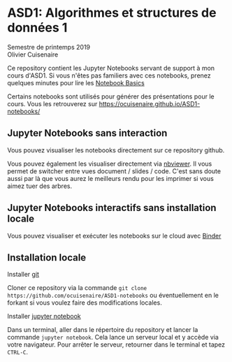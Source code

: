 # ASD1: Algorithmes et structures de données 1 
Semestre de printemps 2019 <BR>
Olivier Cuisenaire

Ce repository contient les Jupyter Notebooks servant de support à mon cours d'ASD1. Si vous n'êtes pas familiers avec ces notebooks, prenez quelques minutes pour lire les [Notebook Basics](http://nbviewer.jupyter.org/github/jupyter/notebook/blob/master/docs/source/examples/Notebook/Notebook%20Basics.ipynb)

Certains notebooks sont utilisés pour générer des présentations pour le cours. Vous les retrouverez sur https://ocuisenaire.github.io/ASD1-notebooks/

## Jupyter Notebooks sans interaction

Vous pouvez visualiser les notebooks directement sur ce repository github.

Vous pouvez également les visualiser directement via [nbviewer](http://nbviewer.jupyter.org/github/ocuisenaire/ASD1-notebooks/tree/master/). Il vous permet de switcher entre vues document / slides / code. C'est sans doute aussi par là que vous aurez le meilleurs rendu pour les imprimer si vous aimez tuer des arbres. 

## Jupyter Notebooks interactifs sans installation locale

Vous pouvez visualiser et exécuter les notebooks sur le cloud avec [Binder](https://mybinder.org/v2/gh/ocuisenaire/ASD1-notebooks/master)

## Installation locale

Installer [git](https://git-scm.com/downloads)

Cloner ce repository via la commande `git clone https://github.com/ocuisenaire/ASD1-notebooks` ou éventuellement en le forkant si vous voulez faire des modifications locales.

Installer [jupyter notebook](http://jupyter.org/install.html)

Dans un terminal, aller dans le répertoire du repository et lancer la commande `jupyter notebook`. Cela lance un serveur local et y accède via votre navigateur. Pour arrêter le serveur, retourner dans le terminal et tapez `CTRL-C`. 
